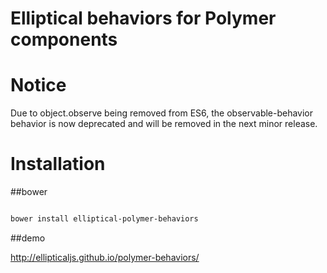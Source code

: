 Elliptical behaviors for Polymer components
===========================

# Notice
Due to object.observe being removed from ES6, the observable-behavior behavior is now deprecated and will be removed in the next minor release.

# Installation

##bower

``` bash

bower install elliptical-polymer-behaviors

```

##demo

http://ellipticaljs.github.io/polymer-behaviors/